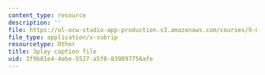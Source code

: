 ```yaml
---
content_type: resource
description: ''
file: https://ol-ocw-studio-app-production.s3.amazonaws.com/courses/9-00sc-introduction-to-psychology-fall-2011/3f9b81e44ebe5527a5f0839897756afe_Qw4SkvZ03cc.vtt
file_type: application/x-subrip
resourcetype: Other
title: 3play caption file
uid: 3f9b81e4-4ebe-5527-a5f0-839897756afe
---
```

